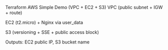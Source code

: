 Terraform AWS Simple Demo (VPC + EC2 + S3)
VPC (public subnet + IGW + route)

EC2 (t2.micro) + Nginx via user_data

S3 (versioning + SSE + public access block)

Outputs: EC2 public IP, S3 bucket name
